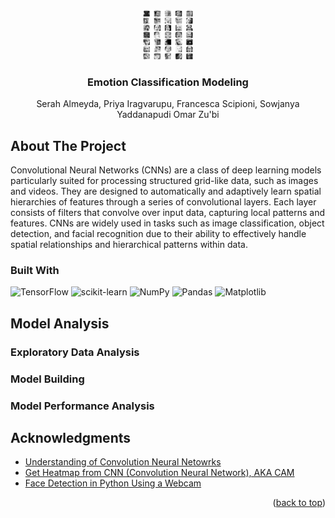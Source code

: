 <a id="readme-top"></a>

<!-- PROJECT LOGO -->
<br />
<div align="center">
  <a href="https://github.com/DrZubi/MIDS_DATASCI_207">
    <img src="Images/image_1.png" alt="Logo" width="80" height="80">
  </a>

  <h3 align="center">Emotion Classification Modeling</h3>

  <p align="center">
    Serah Almeyda, Priya Iragvarupu, Francesca Scipioni, Sowjanya Yaddanapudi
  Omar Zu'bi 
  </p>
</div>

## About The Project
<!--
<p align="center">
  <a href="https://github.com/DrZubi/MIDS_DATASCI_207">
    <img src="Images/image_1.png" alt="classes" height="380">
  </a>
</p> 
-->

Convolutional Neural Networks (CNNs) are a class of deep learning models particularly suited for processing structured grid-like data, such as images and videos. They are designed to automatically and adaptively learn spatial hierarchies of features through a series of convolutional layers. Each layer consists of filters that convolve over input data, capturing local patterns and features. CNNs are widely used in tasks such as image classification, object detection, and facial recognition due to their ability to effectively handle spatial relationships and hierarchical patterns within data.

### Built With

![TensorFlow](https://img.shields.io/badge/TensorFlow-%23FF6F00.svg?style=for-the-badge&logo=TensorFlow&logoColor=white) ![scikit-learn](https://img.shields.io/badge/scikit--learn-%23F7931E.svg?style=for-the-badge&logo=scikit-learn&logoColor=white) ![NumPy](https://img.shields.io/badge/numpy-%23013243.svg?style=for-the-badge&logo=numpy&logoColor=white) ![Pandas](https://img.shields.io/badge/pandas-%23150458.svg?style=for-the-badge&logo=pandas&logoColor=white) ![Matplotlib](https://img.shields.io/badge/Matplotlib-%23ffffff.svg?style=for-the-badge&logo=Matplotlib&logoColor=black)

## Model Analysis

### Exploratory Data Analysis

### Model Building

### Model Performance Analysis

## Acknowledgments
* [Understanding of Convolution Neural Netowrks](https://medium.com/@RaghavPrabhu/understanding-of-convolutional-neural-network-cnn-deep-learning-99760835f148)
* [Get Heatmap from CNN (Convolution Neural Network), AKA CAM](https://tree.rocks/get-heatmap-from-cnn-convolution-neural-network-aka-grad-cam-222e08f57a34)
* [Face Detection in Python Using a Webcam](https://realpython.com/face-detection-in-python-using-a-webcam/)

<p align="right">(<a href="#readme-top">back to top</a>)</p>
